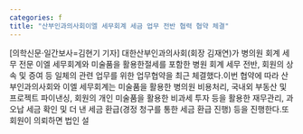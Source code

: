 ```yaml
---
categories: f
title: "산부인과의사회이엘 세무회계 세금 업무 전반 협력 협약 체결"
---
```

[의학신문·일간보사=김현기 기자] 대한산부인과의사회(회장 김재연)가 병의원 회계 세무 전문 이엘 세무회계와 미술품을 활용한절세를 포함한 병원 회계 세무 전반, 회원의 상속 및 증여 등 일체의 관련 업무를 위한 업무협약을 최근 체결했다.이번 협약에 따라 산부인과의사회와 이엘 세무회계는 미술품을 활용한 병의원 비용처리, 국내외 부동산 및 프로젝트 파이낸싱, 회원의 개인 미술품을 활용한 비과세 투자 등을 활용한 재무관리, 과오납 세금 확인 및 더 낸 세금 환급(경정 청구를 통한 세금 환급 진행) 등을 진행한다.또 회원이 의뢰하면 법인 설